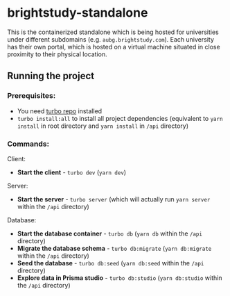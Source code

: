 # brightstudy-standalone

This is the containerized standalone which is being hosted for universities under different subdomains (e.g. `aubg.brightstudy.com`). Each university has their own portal, which is hosted on a virtual machine situated in close proximity to their physical location.

## Running the project

### Prerequisites:

- You need [turbo repo](https://turbo.build/repo/docs/installing) installed
- `turbo install:all` to install all project dependencies (equivalent to `yarn install` in root directory and `yarn install` in `/api` directory)

### Commands:

Client:

- **Start the client** - `turbo dev` (`yarn dev`)

Server:

- **Start the server** - `turbo server` (which will actually run `yarn server` within the `/api` directory)

Database:

- **Start the database container** - `turbo db` (`yarn db` within the `/api` directory)
- **Migrate the database schema** - `turbo db:migrate` (`yarn db:migrate` within the `/api` directory)
- **Seed the database** - `turbo db:seed` (`yarn db:seed` within the `/api` directory)
- **Explore data in Prisma studio** - `turbo db:studio` (`yarn db:studio` within the `/api` directory)
